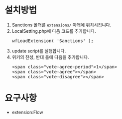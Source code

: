 <h1> 설치방법 </h1>
<ol>
    <li>Sanctions 폴더를 <code>extensions/</code> 아래에 위치시킵니다.</li>
    <li>
        LocalSetting.php에 다음 코드를 추가합니다.
        <pre>wfLoadExtension( 'Sanctions' );</pre>
    </li>
    <li>update script를 실행합니다.</li>
    <li>
        위키의 찬성, 반대 틀에 다음을 추가합니다.
        <pre>&lt;span class="vote-agree-period">1&lt;/span>
&lt;span class="vote-agree">&lt;/span>
&lt;span class="vote-disagree">&lt;/span></pre>
    </li>
</ol>
<h1>요구사항</h1>
<ul>
    <li>extension:Flow</li>
</ul>
